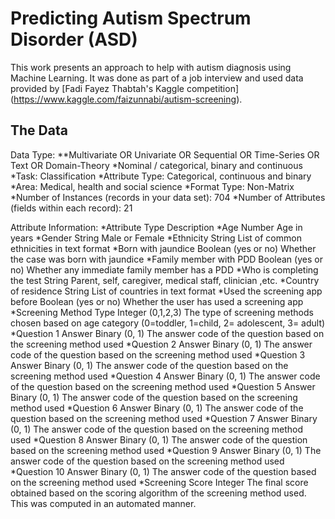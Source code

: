 # Predicting Autism Spectrum Disorder (ASD)
This work presents an approach to help with autism diagnosis using Machine Learning. It was done as part of a job interview and used data provided by [Fadi Fayez Thabtah's Kaggle competition] (https://www.kaggle.com/faizunnabi/autism-screening).

## The Data
Data Type: 
  **Multivariate OR Univariate OR Sequential OR Time-Series OR Text OR Domain-Theory
  *Nominal / categorical, binary and continuous
  *Task: Classification
  *Attribute Type: Categorical, continuous and binary
  *Area: Medical, health and social science
  *Format Type: Non-Matrix
  *Number of Instances (records in your data set): 704
  *Number of Attributes (fields within each record): 21

Attribute Information:
  *Attribute Type Description
  *Age Number Age in years
  *Gender String Male or Female
  *Ethnicity String List of common ethnicities in text format
  *Born with jaundice Boolean (yes or no) Whether the case was born with jaundice
  *Family member with PDD Boolean (yes or no) Whether any immediate family member has a PDD
  *Who is completing the test String Parent, self, caregiver, medical staff, clinician ,etc.
  *Country of residence String List of countries in text format
  *Used the screening app before Boolean (yes or no) Whether the user has used a screening app
  *Screening Method Type Integer (0,1,2,3) The type of screening methods chosen based on age category (0=toddler, 1=child, 2= adolescent, 3= adult)
  *Question 1 Answer Binary (0, 1) The answer code of the question based on the screening method used
  *Question 2 Answer Binary (0, 1) The answer code of the question based on the screening method used
  *Question 3 Answer Binary (0, 1) The answer code of the question based on the screening method used
  *Question 4 Answer Binary (0, 1) The answer code of the question based on the screening method used
  *Question 5 Answer Binary (0, 1) The answer code of the question based on the screening method used
  *Question 6 Answer Binary (0, 1) The answer code of the question based on the screening method used
  *Question 7 Answer Binary (0, 1) The answer code of the question based on the screening method used
  *Question 8 Answer Binary (0, 1) The answer code of the question based on the screening method used
  *Question 9 Answer Binary (0, 1) The answer code of the question based on the screening method used
  *Question 10 Answer Binary (0, 1) The answer code of the question based on the screening method used
  *Screening Score Integer The final score obtained based on the scoring algorithm of the screening method used. This was computed in an automated manner.
